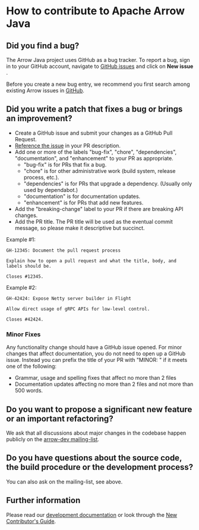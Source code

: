<!---
  Licensed to the Apache Software Foundation (ASF) under one
  or more contributor license agreements.  See the NOTICE file
  distributed with this work for additional information
  regarding copyright ownership.  The ASF licenses this file
  to you under the Apache License, Version 2.0 (the
  "License"); you may not use this file except in compliance
  with the License.  You may obtain a copy of the License at

    http://www.apache.org/licenses/LICENSE-2.0

  Unless required by applicable law or agreed to in writing,
  software distributed under the License is distributed on an
  "AS IS" BASIS, WITHOUT WARRANTIES OR CONDITIONS OF ANY
  KIND, either express or implied.  See the License for the
  specific language governing permissions and limitations
  under the License.
-->

# How to contribute to Apache Arrow Java

## Did you find a bug?

The Arrow Java project uses GitHub as a bug tracker.  To report a bug, sign in
to your GitHub account, navigate to [GitHub issues](https://github.com/apache/arrow-java/issues)
and click on **New issue** .

Before you create a new bug entry, we recommend you first search among
existing Arrow issues in [GitHub](https://github.com/apache/arrow-java/issues).

## Did you write a patch that fixes a bug or brings an improvement?

- Create a GitHub issue and submit your changes as a GitHub Pull Request.
- [Reference the issue](https://docs.github.com/en/issues/tracking-your-work-with-issues/using-issues/linking-a-pull-request-to-an-issue#linking-a-pull-request-to-an-issue-using-a-keyword) in your PR description.
- Add one or more of the labels "bug-fix", "chore", "dependencies", "documentation", and "enhancement" to your PR as appropriate.
  - "bug-fix" is for PRs that fix a bug.
  - "chore" is for other administrative work (build system, release process, etc.).
  - "dependencies" is for PRs that upgrade a dependency.  (Usually only used by dependabot.)
  - "documentation" is for documentation updates.
  - "enhancement" is for PRs that add new features.
- Add the "breaking-change" label to your PR if there are breaking API changes.
- Add the PR title. The PR title will be used as the eventual commit message, so please make it descriptive but succinct.

Example #1:

```
GH-12345: Document the pull request process

Explain how to open a pull request and what the title, body, and labels should be.

Closes #12345.
```

Example #2:

```
GH-42424: Expose Netty server builder in Flight

Allow direct usage of gRPC APIs for low-level control.

Closes #42424.
```

### Minor Fixes

Any functionality change should have a GitHub issue opened. For minor changes that
affect documentation, you do not need to open up a GitHub issue. Instead you can
prefix the title of your PR with "MINOR: " if it meets one of the following:

*  Grammar, usage and spelling fixes that affect no more than 2 files
*  Documentation updates affecting no more than 2 files and not more
   than 500 words.

## Do you want to propose a significant new feature or an important refactoring?

We ask that all discussions about major changes in the codebase happen
publicly on the [arrow-dev mailing-list](https://mail-archives.apache.org/mod_mbox/arrow-dev/).

## Do you have questions about the source code, the build procedure or the development process?

You can also ask on the mailing-list, see above.

## Further information

Please read our [development documentation](https://arrow.apache.org/docs/developers/index.html)
or look through the [New Contributor's Guide](https://arrow.apache.org/docs/developers/guide/index.html).
